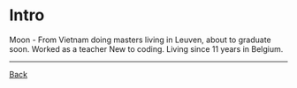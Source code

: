 # Intro

Moon - From Vietnam doing masters living in Leuven, about to graduate soon. Worked as a teacher New to coding. Living since 11 years in Belgium.

---

[Back](./README.md)

